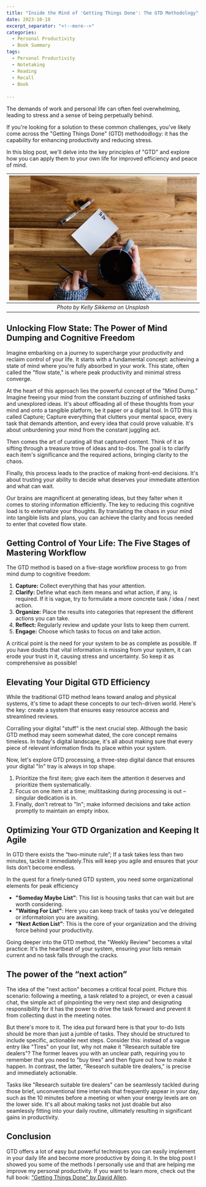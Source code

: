 ```yaml
---
title: "Inside the Mind of 'Getting Things Done': The GTD Methodology"
date: 2023-10-18
excerpt_separator: "<!--more-->"
categories:
  - Personal Productivity
  - Book Summary
tags:
  - Personal Productivity
  - Notetaking
  - Reading
  - Recall
  - Book

---
```

The demands of work and personal life can often feel overwhelming, leading to stress and a sense of being perpetually behind.

If you're looking for a solution to these common challenges, you've likely come across the "Getting Things Done" (GTD) methododlogy: it has the capability for enhancing productivity and reducing stress.

In this blog post, we'll delve into the key principles of "GTD" and explore how you can apply them to your own life for improved efficiency and peace of mind.

| ![image](/assets/images/to_do_list-unsplash.jpg) |
|:--:|
| *Photo by Kelly Sikkema on Unsplash* |

## Unlocking Flow State: The Power of Mind Dumping and Cognitive Freedom
Imagine embarking on a journey to supercharge your productivity and reclaim control of your life. It starts with a fundamental concept: achieving a state of mind where you're fully absorbed in your work. This state, often called the "flow state," is where peak productivity and minimal stress converge.

At the heart of this approach lies the powerful concept of the "Mind Dump." Imagine freeing your mind from the constant buzzing of unfinished tasks and unexplored ideas. It's about offloading all of these thoughts from your mind and onto a tangible platform, be it paper or a digital tool. In GTD this is called Capture; Capture everything that clutters your mental space, every task that demands attention, and every idea that could prove valuable. It's about unburdening your mind from the constant juggling act.

Then comes the art of curating all that captured content. Think of it as sifting through a treasure trove of ideas and to-dos. The goal is to clarify each item's significance and the required actions, bringing clarity to the chaos.

Finally, this process leads to the practice of making front-end decisions. It's about trusting your ability to decide what deserves your immediate attention and what can wait.

Our brains are magnificent at generating ideas, but they falter when it comes to storing information efficiently. The key to reducing this cognitive load is to externalize your thoughts. By translating the chaos in your mind into tangible lists and plans, you can achieve the clarity and focus needed to enter that coveted flow state.

## Getting Control of Your Life: The Five Stages of Mastering Workflow
The GTD method is based on a five-stage workflow process to go from mind dump to cognitive freedom:
1. **Capture:** Collect everything that has your attention.
2. **Clarify:** Define what each item means and what action, if any, is required. If it is vague, try to formulate a more concrete task / idea / next action.
3. **Organize:** Place the results into categories that represent the different actions you can take.
4. **Reflect:** Regularly review and update your lists to keep them current.
5. **Engage:** Choose which tasks to focus on and take action.

A critical point is the need for your system to be as complete as possible. If you have doubts that vital information is missing from your system, it can erode your trust in it, causing stress and uncertainty. So keep it as comprehensive as possible!

## Elevating Your Digital GTD Efficiency
While the traditional GTD method leans toward analog and physical systems, it's time to adapt these concepts to our tech-driven world. Here's the key: create a system that ensures easy resource access and streamlined reviews.

Corralling your digital "stuff" is the next crucial step. Although the basic GTD method may seem somewhat dated, the core concept remains timeless. In today's digital landscape, it's all about making sure that every piece of relevant information finds its place within your system.

Now, let's explore GTD processing, a three-step digital dance that ensures your digital "In" tray is always in top shape.
1. Prioritize the first item; give each item the attention it deserves and prioritize them systematically.
2. Focus on one item at a time; multitasking during processing is out – singular dedication is in.
3. Finally, don't retreat to "In"; make informed decisions and take action promptly to maintain an empty inbox.

## Optimizing Your GTD Organization and Keeping It Agile
In GTD there exists the “two-minute rule”; If a task takes less than two minutes, tackle it immediately.This will keep you agile and ensures that your lists don’t become endless.

In the quest for a finely-tuned GTD system, you need some organizational elements for peak efficiency

- **"Someday Maybe List"**: This list is housing tasks that can wait but are worth considering.
- **"Waiting For List"**:  Here you can keep track of tasks you've delegated or informatoion you are awaiting.
- **“Next Action List”**: This is the core of your organization and the driving force behind your productivity.

Going deeper into the GTD method, the "Weekly Review" becomes a vital practice: It's the heartbeat of your system, ensuring your lists remain current and no task falls through the cracks.

## The power of the “next action”
The idea of the "next action" becomes a critical focal point. Picture this scenario: following a meeting, a task related to a project, or even a casual chat, the simple act of pinpointing the very next step and designating responsibility for it has the power to drive the task forward and prevent it from collecting dust in the meeting notes.

But there's more to it. The idea put forward here is that your to-do lists should be more than just a jumble of tasks. They should be structured to include specific, actionable next steps. Consider this: instead of a vague entry like "Tires" on your list, why not make it "Research suitable tire dealers"? The former leaves you with an unclear path, requiring you to remember that you need to "buy tires" and then figure out how to make it happen. In contrast, the latter, "Research suitable tire dealers," is precise and immediately actionable.

Tasks like "Research suitable tire dealers" can be seamlessly tackled during those brief, unconventional time intervals that frequently appear in your day, such as the 10 minutes before a meeting or when your energy levels are on the lower side. It's all about making tasks not just doable but also seamlessly fitting into your daily routine, ultimately resulting in significant gains in productivity.

## Conclusion
GTD offers a lot of easy but powerful techniques you can easily implement in your daily life and become more productive by doing it. In the blog post I showed you some of the methods I personally use and that are helping me improve my personal productivity. If you want to learn more, check out the full book: 
["Getting Things Done" by David Allen](https://amzn.to/3tM3NbC).
